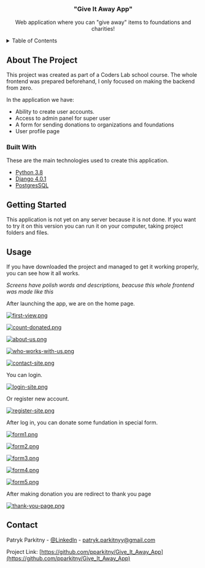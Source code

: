 <br />
  <h3 align="center">"Give It Away App"</h3>

  <p align="center">
    Web application where you can "give away" items to foundations and charities!
  </p>
</div>



<!-- TABLE OF CONTENTS -->
<details>
  <summary>Table of Contents</summary>
  <ol>
    <li>
      <a href="#about-the-project">About The Project</a>
      <ul>
        <li><a href="#built-with">Built With</a></li>
      </ul>
    </li>
    <li>
      <a href="#getting-started">Getting Started</a>
      <ul>
        <li><a href="#prerequisites">Prerequisites</a></li>
        <li><a href="#installation">Installation</a></li>
      </ul>
    </li>
    <li><a href="#usage">Usage</a></li>
    <li><a href="#contact">Contact</a></li>
  </ol>
</details>



<!-- ABOUT THE PROJECT -->
## About The Project

This project was created as part of a Coders Lab school course. The whole frontend was prepared beforehand, I only focused on making the backend from zero.

In the application we have:
* Ability to create user accounts.
* Access to admin panel for super user
* A form for sending donations to organizations and foundations
* User profile page


### Built With

These are the main technologies used to create this application.

* [Python 3.8](https://www.python.org/)
* [Django 4.0.1](https://www.djangoproject.com/)
* [PostgresSQL](https://pypi.org/project/psycopg2-binary/)



<!-- GETTING STARTED -->
## Getting Started

This application is not yet on any server because it is not done. If you want to try it on this version you can run it on your computer, taking project folders and files.


<!-- USAGE EXAMPLES -->
## Usage

If you have downloaded the project and managed to get it working properly, you can see how it all works.

*Screens have polish words and descriptions, beacuse this whole frontend was made like this*

After launching the app, we are on the home page.

[![first-view.png](https://i.postimg.cc/K87QCFdD/first-view.png)](https://postimg.cc/9DMG73XD)

[![count-donated.png](https://i.postimg.cc/8PQ0Yy7D/count-donated.png)](https://postimg.cc/xq55J3GF)

[![about-us.png](https://i.postimg.cc/c4RbGQ33/about-us.png)](https://postimg.cc/CzKNjnmM)

[![who-works-with-us.png](https://i.postimg.cc/sg30jvPN/who-works-with-us.png)](https://postimg.cc/Yhyx82s6)

[![contact-site.png](https://i.postimg.cc/52pK6bnN/contact-site.png)](https://postimg.cc/hXz1YFkH)

You can login.

[![login-site.png](https://i.postimg.cc/fbrHfCGG/login-site.png)](https://postimg.cc/B82cqTQp)

Or register new account.

[![register-site.png](https://i.postimg.cc/cHtF9YZr/register-site.png)](https://postimg.cc/vgM7D44s)

After log in, you can donate some fundation in special form.

[![form1.png](https://i.postimg.cc/MHkdhTKt/form1.png)](https://postimg.cc/S2r69m9z)

[![form2.png](https://i.postimg.cc/T1rCG6Kx/form2.png)](https://postimg.cc/y38FX2hp)

[![form3.png](https://i.postimg.cc/7YkK9fRZ/form3.png)](https://postimg.cc/Hj60ssHq)

[![form4.png](https://i.postimg.cc/3wd1Npkn/form4.png)](https://postimg.cc/rd2xYDCr)

[![form5.png](https://i.postimg.cc/Wb8w7Sr5/form5.png)](https://postimg.cc/ykJR1mLR)

After making donation you are redirect to thank you page

[![thank-you-page.png](https://i.postimg.cc/FHnbMRTc/thank-you-page.png)](https://postimg.cc/G4GsYcwh)

<!-- CONTACT -->
## Contact

Patryk Parkitny - [@LinkedIn](https://linkedin.com/in/patryk-parkitny) - patryk.parkitnyy@gmail.com

Project Link: [https://github.com/pparkitny/Give_It_Away_App](https://github.com/pparkitny/Give_It_Away_App)
